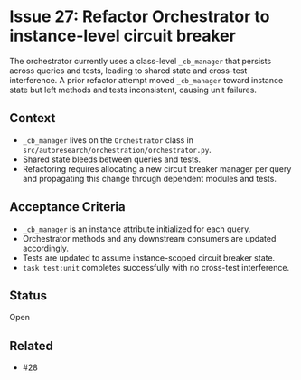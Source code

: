 # Issue 27: Refactor Orchestrator to instance-level circuit breaker

The orchestrator currently uses a class-level `_cb_manager` that persists across
queries and tests, leading to shared state and cross-test interference. A prior
refactor attempt moved `_cb_manager` toward instance state but left methods and
tests inconsistent, causing unit failures.

## Context
- `_cb_manager` lives on the `Orchestrator` class in
  `src/autoresearch/orchestration/orchestrator.py`.
- Shared state bleeds between queries and tests.
- Refactoring requires allocating a new circuit breaker manager per query and
  propagating this change through dependent modules and tests.

## Acceptance Criteria
- `_cb_manager` is an instance attribute initialized for each query.
- Orchestrator methods and any downstream consumers are updated accordingly.
- Tests are updated to assume instance-scoped circuit breaker state.
- `task test:unit` completes successfully with no cross-test interference.

## Status
Open

## Related
- #28
